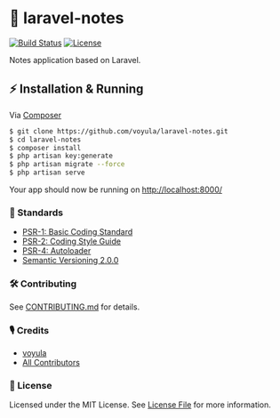# 💜 laravel-notes

[![Build Status][ico-travis]][link-travis]
[![License][ico-license]][link-license]

Notes application based on Laravel.

## ⚡ Installation & Running

Via [Composer](https://getcomposer.org/)

```bash
$ git clone https://github.com/voyula/laravel-notes.git
$ cd laravel-notes
$ composer install
$ php artisan key:generate
$ php artisan migrate --force
$ php artisan serve
```

Your app should now be running on [http://localhost:8000/](http://localhost:8000/)

### 📜 Standards

- [PSR-1: Basic Coding Standard](https://www.php-fig.org/psr/psr-1/)
- [PSR-2: Coding Style Guide](https://www.php-fig.org/psr/psr-2/)
- [PSR-4: Autoloader](https://www.php-fig.org/psr/psr-4/)
- [Semantic Versioning 2.0.0](https://semver.org/)

### 🛠 Contributing

See [CONTRIBUTING.md](CONTRIBUTING.md) for details.

### 🎙 Credits

- [voyula](https://github.com/voyula)
- [All Contributors](../../contributors)

### 📌 License

Licensed under the MIT License. See [License File](LICENSE.md) for more information.

[ico-travis]: https://img.shields.io/travis/voyula/websocket-chat/master.svg?longCache=true&style=flat-square

[ico-license]: https://img.shields.io/packagist/l/voyula/validate.svg?longCache=true&style=flat-square


[link-travis]: https://travis-ci.org/voyula/simple-chrome-extension

[link-license]: LICENSE.md
